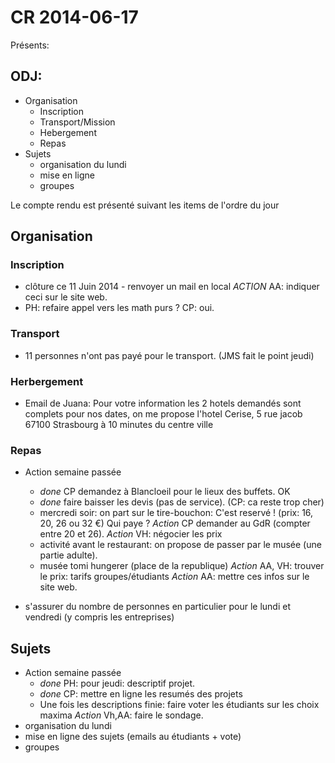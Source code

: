 CR 2014-06-17
=============

Présents:


## ODJ:
 - Organisation
   - Inscription
   - Transport/Mission
   - Hebergement
   - Repas
 - Sujets
   - organisation du lundi
   - mise en ligne
   - groupes

Le compte rendu est présenté suivant les items de l'ordre du jour

## Organisation

### Inscription
 - clôture ce 11 Juin 2014 - renvoyer un mail en local _ACTION_ AA: indiquer
   ceci sur le site web.
 - PH: refaire appel vers les math purs ? CP: oui.

### Transport
 - 11 personnes n'ont pas payé pour le transport. (JMS fait le point jeudi)

### Herbergement

 - Email de Juana: Pour votre information les 2 hotels demandés sont complets
pour nos dates, on me propose l'hotel Cerise, 5 rue jacob 67100 Strasbourg à
10 minutes du centre ville


### Repas
 - Action semaine passée
   -  *done* CP demandez à Blancloeil pour le lieux des buffets. OK
   -  *done* faire baisser les devis (pas de service). (CP: ca reste trop cher)
   - mercredi soir: on part sur le tire-bouchon: C'est reservé ! (prix: 16, 20, 26 ou 32 €)
	Qui paye ? _Action_ CP demander au GdR (compter entre 20 et 26).
	_Action_ VH: négocier les prix
   - activité avant le restaurant: on propose de passer par le musée (une partie adulte).
 	- musée tomi hungerer (place de la republique) _Action_ AA, VH: trouver le prix: tarifs groupes/étudiants _Action_ AA: mettre ces infos sur le site web.

 - s'assurer du nombre de personnes en particulier pour le lundi et vendredi
   (y compris les entreprises)

## Sujets ##

 - Action semaine passée
	- _done_ PH: pour jeudi: descriptif projet.
	- _done_ CP: mettre en ligne les resumés des projets
	- Une fois les descriptions finie: faire voter les étudiants sur les choix
	  maxima _Action_ Vh,AA: faire le sondage.
 - organisation du lundi
 - mise en ligne des sujets (emails au étudiants + vote)
 - groupes
